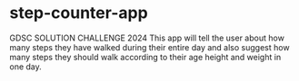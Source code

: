 # step-counter-app
GDSC SOLUTION CHALLENGE 2024 
This app will tell the user about how many steps they have walked during their entire day and also suggest how many steps they should walk according to their age height and weight in one day.
